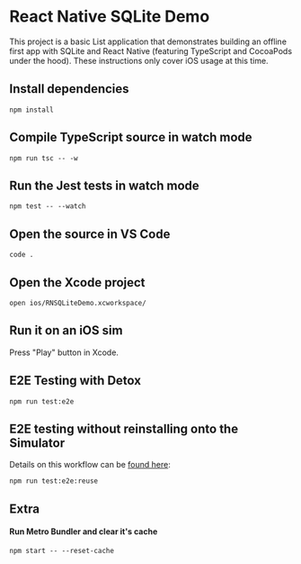 # React Native SQLite Demo

This project is a basic List application that demonstrates building an offline first app with SQLite and React Native (featuring TypeScript and CocoaPods under the hood). These instructions only cover iOS usage at this time.

## Install dependencies

    npm install

## Compile TypeScript source in watch mode

    npm run tsc -- -w

## Run the Jest tests in watch mode

    npm test -- --watch

## Open the source in VS Code

    code .

## Open the Xcode project

    open ios/RNSQLiteDemo.xcworkspace/

## Run it on an iOS sim

Press "Play" button in Xcode.

## E2E Testing with Detox

    npm run test:e2e

## E2E testing without reinstalling onto the Simulator

Details on this workflow can be [found here](https://github.com/wix/Detox/blob/master/docs/Guide.DevelopingWhileWritingTests.md):

    npm run test:e2e:reuse

## Extra

#### Run Metro Bundler and clear it's cache

    npm start -- --reset-cache
